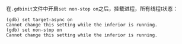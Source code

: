 在`.gdbinit`文件中开启`set non-stop on`之后，挂载进程，所有线程t状态：
```
(gdb) set target-async on
Cannot change this setting while the inferior is running.
(gdb) set non-stop on
Cannot change this setting while the inferior is running.
```

